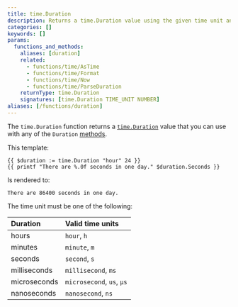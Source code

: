 ```yaml
---
title: time.Duration
description: Returns a time.Duration value using the given time unit and number.
categories: []
keywords: []
params:
  functions_and_methods:
    aliases: [duration]
    related:
      - functions/time/AsTime
      - functions/time/Format
      - functions/time/Now
      - functions/time/ParseDuration
    returnType: time.Duration
    signatures: [time.Duration TIME_UNIT NUMBER]
aliases: [/functions/duration]
---
```


The `time.Duration` function returns a [`time.Duration`] value that you can use with any of the `Duration` [methods].

This template:

```go-html-template
{{ $duration := time.Duration "hour" 24 }}
{{ printf "There are %.0f seconds in one day." $duration.Seconds }}
```

Is rendered to:

```text
There are 86400 seconds in one day.
```

The time unit must be one of the following:

Duration|Valid time units
:--|:--
hours|`hour`, `h`
minutes|`minute`, `m`
seconds|`second`, `s`
milliseconds|`millisecond`, `ms`
microseconds|`microsecond`, `us`, `µs`
nanoseconds|`nanosecond`, `ns`

[`time.Duration`]: https://pkg.go.dev/time#Duration
[methods]: /methods/duration/

